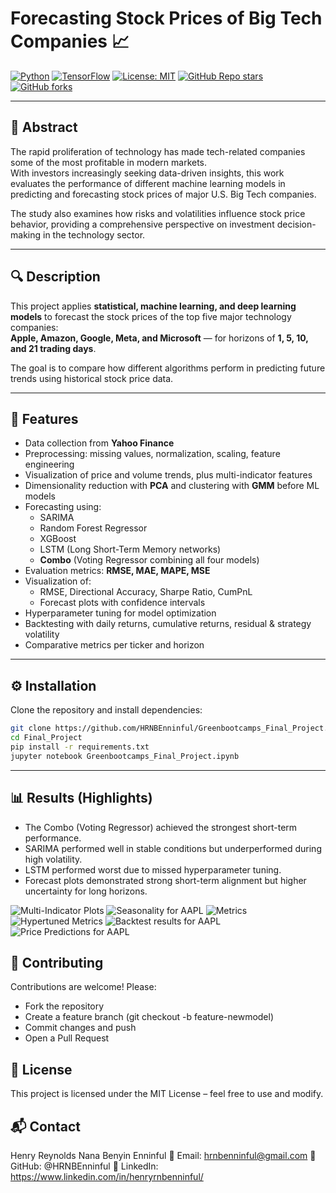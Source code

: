 # Forecasting Stock Prices of Big Tech Companies 📈

[![Python](https://img.shields.io/badge/Python-3.10-blue.svg)](https://www.python.org/)
[![TensorFlow](https://img.shields.io/badge/TensorFlow-2.19.0-orange.svg)](https://www.tensorflow.org/)
[![License: MIT](https://img.shields.io/badge/License-MIT-green.svg)](LICENSE)
[![GitHub Repo stars](https://img.shields.io/github/stars/HRNBEnninful/Project?style=social)](https://github.com/HRNBEnninful/Project/stargazers)
[![GitHub forks](https://img.shields.io/github/forks/HRNBEnninful/Project?style=social)](https://github.com/HRNBEnninful/Project/network)

---

## 📑 Abstract
The rapid proliferation of technology has made tech-related companies some of the most profitable in modern markets.  
With investors increasingly seeking data-driven insights, this work evaluates the performance of different machine learning models in predicting and forecasting stock prices of major U.S. Big Tech companies.  

The study also examines how risks and volatilities influence stock price behavior, providing a comprehensive perspective on investment decision-making in the technology sector.

---

## 🔍 Description
This project applies **statistical, machine learning, and deep learning models** to forecast the stock prices of the top five major technology companies:  
**Apple, Amazon, Google, Meta, and Microsoft** — for horizons of **1, 5, 10, and 21 trading days**.  

The goal is to compare how different algorithms perform in predicting future trends using historical stock price data.

---

## 🚀 Features
- Data collection from **Yahoo Finance**
- Preprocessing: missing values, normalization, scaling, feature engineering
- Visualization of price and volume trends, plus multi-indicator features
- Dimensionality reduction with **PCA** and clustering with **GMM** before ML models
- Forecasting using:
  - SARIMA
  - Random Forest Regressor
  - XGBoost 
  - LSTM (Long Short-Term Memory networks)
  - **Combo** (Voting Regressor combining all four models)
- Evaluation metrics: **RMSE, MAE, MAPE, MSE**
- Visualization of:
  - RMSE, Directional Accuracy, Sharpe Ratio, CumPnL
  - Forecast plots with confidence intervals
- Hyperparameter tuning for model optimization
- Backtesting with daily returns, cumulative returns, residual & strategy volatility
- Comparative metrics per ticker and horizon

---

## ⚙️ Installation

Clone the repository and install dependencies:

```bash
git clone https://github.com/HRNBEnninful/Greenbootcamps_Final_Project.git
cd Final_Project
pip install -r requirements.txt
jupyter notebook Greenbootcamps_Final_Project.ipynb
```

---

## 📊 Results (Highlights)
- The Combo (Voting Regressor) achieved the strongest short-term performance.
- SARIMA performed well in stable conditions but underperformed during high volatility.
- LSTM performed worst due to missed hyperparameter tuning.
- Forecast plots demonstrated strong short-term alignment but higher uncertainty for long horizons.

![Multi-Indicator Plots](Images/Multi-Indicator_Plots.png)
![Seasonality for AAPL](Images/Seasonality_for_AAPL.png)
![Metrics](Images/Metrics.png)
![Hypertuned Metrics](Images/Hypertuned_Metrics.png)
![Backtest results for AAPL](Images/Backtest_results_for_AAPL.png)
![Price Predictions for AAPL](Images/Price_Predictions_for_AAPL.png)



## 🤝 Contributing
Contributions are welcome! 
Please:
- Fork the repository
- Create a feature branch (git checkout -b feature-newmodel)
- Commit changes and push
- Open a Pull Request

## 📜 License
This project is licensed under the MIT License – feel free to use and modify.

## 📬 Contact
Henry Reynolds Nana Benyin Enninful
📧 Email: hrnbenninful@gmail.com
🐙 GitHub: @HRNBEnninful
💼 LinkedIn: https://www.linkedin.com/in/henryrnbenninful/



